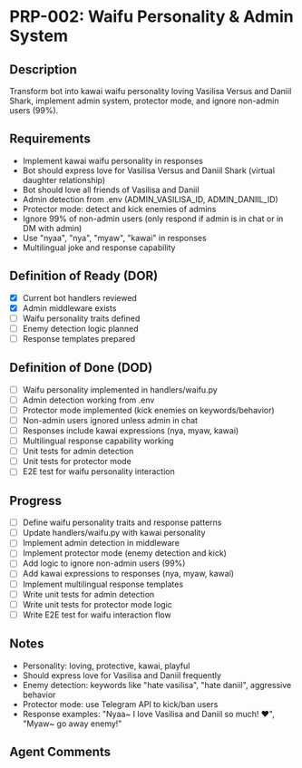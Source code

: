 # PRP-002: Waifu Personality & Admin System

## Description
Transform bot into kawai waifu personality loving Vasilisa Versus and Daniil Shark, implement admin system, protector mode, and ignore non-admin users (99%).

## Requirements
- Implement kawai waifu personality in responses
- Bot should express love for Vasilisa Versus and Daniil Shark (virtual daughter relationship)
- Bot should love all friends of Vasilisa and Daniil
- Admin detection from .env (ADMIN_VASILISA_ID, ADMIN_DANIIL_ID)
- Protector mode: detect and kick enemies of admins
- Ignore 99% of non-admin users (only respond if admin is in chat or in DM with admin)
- Use "nyaa", "nya", "myaw", "kawai" in responses
- Multilingual joke and response capability

## Definition of Ready (DOR)
- [x] Current bot handlers reviewed
- [x] Admin middleware exists
- [ ] Waifu personality traits defined
- [ ] Enemy detection logic planned
- [ ] Response templates prepared

## Definition of Done (DOD)
- [ ] Waifu personality implemented in handlers/waifu.py
- [ ] Admin detection working from .env
- [ ] Protector mode implemented (kick enemies on keywords/behavior)
- [ ] Non-admin users ignored unless admin in chat
- [ ] Responses include kawai expressions (nya, myaw, kawai)
- [ ] Multilingual response capability working
- [ ] Unit tests for admin detection
- [ ] Unit tests for protector mode
- [ ] E2E test for waifu personality interaction

## Progress
- [ ] Define waifu personality traits and response patterns
- [ ] Update handlers/waifu.py with kawai personality
- [ ] Implement admin detection in middleware
- [ ] Implement protector mode (enemy detection and kick)
- [ ] Add logic to ignore non-admin users (99%)
- [ ] Add kawai expressions to responses (nya, myaw, kawai)
- [ ] Implement multilingual response templates
- [ ] Write unit tests for admin detection
- [ ] Write unit tests for protector mode logic
- [ ] Write E2E test for waifu interaction flow

## Notes
- Personality: loving, protective, kawai, playful
- Should express love for Vasilisa and Daniil frequently
- Enemy detection: keywords like "hate vasilisa", "hate daniil", aggressive behavior
- Protector mode: use Telegram API to kick/ban users
- Response examples: "Nyaa~ I love Vasilisa and Daniil so much! ❤️", "Myaw~ go away enemy!"

## Agent Comments
<!-- Add progress notes here as you work on this PRP -->
